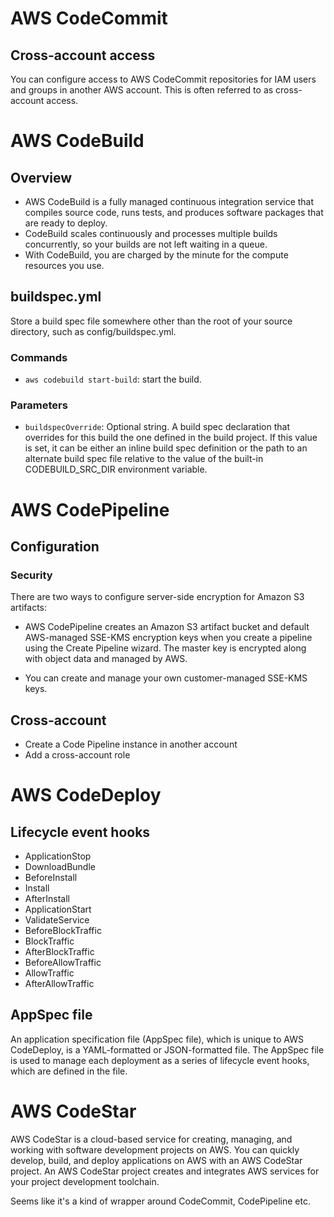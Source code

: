 # AWS CodeCommit

## Cross-account access

You can configure access to AWS CodeCommit repositories for IAM users and groups in another AWS account. This is often referred to as cross-account access.

# AWS CodeBuild

## Overview

- AWS CodeBuild is a fully managed continuous integration service that compiles source code, runs tests, and produces software packages that are ready to deploy.
- CodeBuild scales continuously and processes multiple builds concurrently, so your builds are not left waiting in a queue.
- With CodeBuild, you are charged by the minute for the compute resources you use.

## buildspec.yml

Store a build spec file somewhere other than the root of your source directory, such as config/buildspec.yml.

### Commands

- `aws codebuild start-build`: start the build.

### Parameters

- `buildspecOverride`: Optional string. A build spec declaration that overrides for this build the one defined in the build project. If this value is set, it can be either an inline build spec definition or the path to an alternate build spec file relative to the value of the built-in CODEBUILD_SRC_DIR environment variable.

# AWS CodePipeline

## Configuration

### Security

There are two ways to configure server-side encryption for Amazon S3 artifacts:

- AWS CodePipeline creates an Amazon S3 artifact bucket and default AWS-managed SSE-KMS encryption keys when you create a pipeline using the Create Pipeline wizard. The master key is encrypted along with object data and managed by AWS.

- You can create and manage your own customer-managed SSE-KMS keys.

## Cross-account

- Create a Code Pipeline instance in another account
- Add a cross-account role

# AWS CodeDeploy

## Lifecycle event hooks

- ApplicationStop
- DownloadBundle
- BeforeInstall
- Install
- AfterInstall
- ApplicationStart
- ValidateService
- BeforeBlockTraffic
- BlockTraffic
- AfterBlockTraffic
- BeforeAllowTraffic
- AllowTraffic
- AfterAllowTraffic

## AppSpec file

An application specification file (AppSpec file), which is unique to AWS CodeDeploy, is a YAML-formatted or JSON-formatted file. The AppSpec file is used to manage each deployment as a series of lifecycle event hooks, which are defined in the file.

# AWS CodeStar

AWS CodeStar is a cloud-based service for creating, managing, and working with software development projects on AWS. You can quickly develop, build, and deploy applications on AWS with an AWS CodeStar project. An AWS CodeStar project creates and integrates AWS services for your project development toolchain.

Seems like it's a kind of wrapper around CodeCommit, CodePipeline etc.
